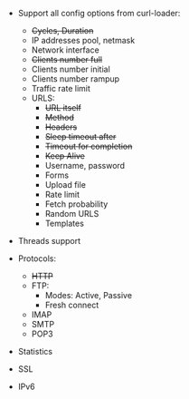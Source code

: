 
- Support all config options from curl-loader:
    - <s>Cycles, Duration</s>
    - IP addresses pool, netmask
    - Network interface
    - <s>Clients number full</s>
    - Clients number initial
    - Clients number rampup
    - Traffic rate limit
    - URLS:
        - <s>URL itself</s>
        - <s>Method</s>
        - <s>Headers</s>
        - <s>Sleep timeout after</s>
        - <s>Timeout for completion</s>
        - <s>Keep Alive</s>
        - Username, password
        - Forms
        - Upload file
        - Rate limit
        - Fetch probability
        - Random URLS
        - Templates

- Threads support
- Protocols:
    - <s>HTTP</s>
    - FTP:
        - Modes: Active, Passive
        - Fresh connect
    - IMAP
    - SMTP
    - POP3
- Statistics
- SSL
- IPv6